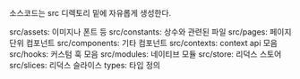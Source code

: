 소스코드는 src 디렉토리 밑에 자유롭게 생성한다.

src/assets: 이미지나 폰트 등
src/constants: 상수와 관련된 파일
src/pages: 페이지 단위 컴포넌트
src/components: 기타 컴포넌트
src/contexts: context api 모음
src/hooks: 커스텀 훅 모음
src/modules: 네이티브 모듈
src/store: 리덕스 스토어
src/slices: 리덕스 슬라이스
types: 타입 정의